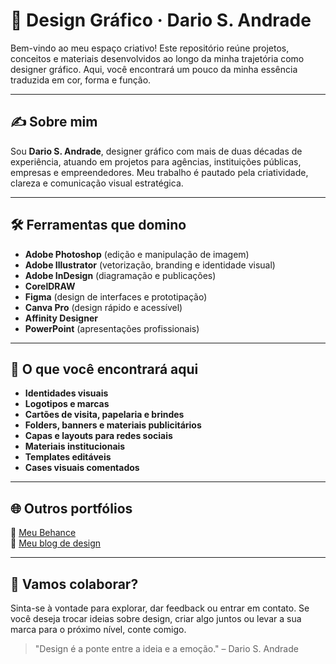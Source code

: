 # 🎨 Design Gráfico · Dario S. Andrade

Bem-vindo ao meu espaço criativo! Este repositório reúne projetos, conceitos e materiais desenvolvidos ao longo da minha trajetória como designer gráfico. Aqui, você encontrará um pouco da minha essência traduzida em cor, forma e função.

---

## ✍️ Sobre mim

Sou **Dario S. Andrade**, designer gráfico com mais de duas décadas de experiência, atuando em projetos para agências, instituições públicas, empresas e empreendedores. Meu trabalho é pautado pela criatividade, clareza e comunicação visual estratégica.

---

## 🛠️ Ferramentas que domino

- **Adobe Photoshop** (edição e manipulação de imagem)
- **Adobe Illustrator** (vetorização, branding e identidade visual)
- **Adobe InDesign** (diagramação e publicações)
- **CorelDRAW**
- **Figma** (design de interfaces e prototipação)
- **Canva Pro** (design rápido e acessível)
- **Affinity Designer**
- **PowerPoint** (apresentações profissionais)

---

## 📁 O que você encontrará aqui

- **Identidades visuais**
- **Logotipos e marcas**
- **Cartões de visita, papelaria e brindes**
- **Folders, banners e materiais publicitários**
- **Capas e layouts para redes sociais**
- **Materiais institucionais**
- **Templates editáveis**
- **Cases visuais comentados**

---

## 🌐 Outros portfólios

🔗 [Meu Behance](https://www.behance.net/)  
🔗 [Meu blog de design](https://dariowebdesign.blogspot.com)

---

## 🤝 Vamos colaborar?

Sinta-se à vontade para explorar, dar feedback ou entrar em contato. Se você deseja trocar ideias sobre design, criar algo juntos ou levar a sua marca para o próximo nível, conte comigo.

> "Design é a ponte entre a ideia e a emoção." – Dario S. Andrade

